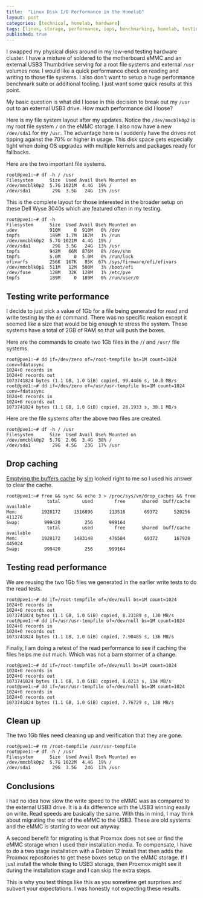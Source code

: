 ```yaml
---
title:  "Linux Disk I/O Performance in the Homelab"
layout: post
categories: [technical, homelab, hardware]
tags: [linux, storage, performance, iops, benchmarking, homelab, testing]
published: true
---
```


I swapped my physical disks around in my low-end testing hardware cluster. I have a mixture of soldered to the motherboard eMMC and an external USB3 Thumbdrive serving for a root file systems and external `/usr` volumes now. I would like a quick performance check on reading and writing to those file systems. I also don't want to setup a huge performance benchmark suite or additional tooling. I just want some quick results at this point.

My basic question is what did I loose in this decision to break out my `/usr` out to an external USB3 drive. How much performance did I loose?

<!-- excerpt-end -->

Here is my file system layout after my updates. Notice the `/dev/mmcblk0p2` is my root file system `/` on the eMMC storage. I also now have a new `/dev/sda1` for my `/usr`. The advantage here is I suddenly have the drives not tipping against the 70% or higher in usage. This disk space gets especially tight when doing OS upgrades with multiple kernels and packages ready for fallbacks.

Here are the two important file systems.

``` console
root@pve1:~# df -h / /usr
Filesystem      Size  Used Avail Use% Mounted on
/dev/mmcblk0p2  5.7G 1021M  4.4G  19% /
/dev/sda1        29G  3.5G   24G  13% /usr
```

This is the complete layout for those interested in the broader setup on these Dell Wyse 3040s which are featured often in my testing.

``` console
root@pve1:~# df -h
Filesystem      Size  Used Avail Use% Mounted on
udev            910M     0  910M   0% /dev
tmpfs           189M  1.7M  187M   1% /run
/dev/mmcblk0p2  5.7G 1021M  4.4G  19% /
/dev/sda1        29G  3.5G   24G  13% /usr
tmpfs           942M   66M  876M   8% /dev/shm
tmpfs           5.0M     0  5.0M   0% /run/lock
efivarfs        256K  167K   85K  67% /sys/firmware/efi/efivars
/dev/mmcblk0p1  511M   12M  500M   3% /boot/efi
/dev/fuse       128M   32K  128M   1% /etc/pve
tmpfs           189M     0  189M   0% /run/user/0
```

## Testing write performance

I decide to just pick a value of 1Gb for a file being generated for read and write testing by the `dd` command. There was no specific reason except it seemed like a size that would be big enough to stress the system. These systems have a total of 2GB of RAM so that will push the boxes.

Here are the commands to create two 1Gb files in the `/`/ and `/usr/` file systems.

``` console
root@pve1:~# dd if=/dev/zero of=/root-tempfile bs=1M count=1024 conv=fdatasync
1024+0 records in
1024+0 records out
1073741824 bytes (1.1 GB, 1.0 GiB) copied, 99.4486 s, 10.8 MB/s
root@pve1:~# dd if=/dev/zero of=/usr/usr-tempfile bs=1M count=1024 conv=fdatasync
1024+0 records in
1024+0 records out
1073741824 bytes (1.1 GB, 1.0 GiB) copied, 28.1933 s, 38.1 MB/s
```

Here are the file systems after the above two files are created.

``` console
root@pve1:~# df -h / /usr
Filesystem      Size  Used Avail Use% Mounted on
/dev/mmcblk0p2  5.7G  2.0G  3.4G  38% /
/dev/sda1        29G  4.5G   23G  17% /usr
```

## Drop caching

[Emptying the buffers cache](https://unix.stackexchange.com/a/87909) by [slm](https://unix.stackexchange.com/users/7453/slm) looked right to me so I used his answer to clear the cache.

``` console
root@pve1:~# free && sync && echo 3 > /proc/sys/vm/drop_caches && free
               total        used        free      shared  buff/cache   available
Mem:         1928172     1516896      113516       69372      520256      411276
Swap:         999420         256      999164
               total        used        free      shared  buff/cache   available
Mem:         1928172     1483148      476584       69372      167920      445024
Swap:         999420         256      999164
```

## Testing read performance

We are reusing the two 1Gb files we generated in the earlier write tests to do the read tests.

``` console
root@pve1:~# dd if=/root-tempfile of=/dev/null bs=1M count=1024
1024+0 records in
1024+0 records out
1073741824 bytes (1.1 GB, 1.0 GiB) copied, 8.23189 s, 130 MB/s
root@pve1:~# dd if=/usr/usr-tempfile of=/dev/null bs=1M count=1024
1024+0 records in
1024+0 records out
1073741824 bytes (1.1 GB, 1.0 GiB) copied, 7.90485 s, 136 MB/s
```

Finally, I am doing a retest of the read performance to see if caching the files helps me out much. Which was not a barn stormer of a change.

``` console
root@pve1:~# dd if=/root-tempfile of=/dev/null bs=1M count=1024
1024+0 records in
1024+0 records out
1073741824 bytes (1.1 GB, 1.0 GiB) copied, 8.0213 s, 134 MB/s
root@pve1:~# dd if=/usr/usr-tempfile of=/dev/null bs=1M count=1024
1024+0 records in
1024+0 records out
1073741824 bytes (1.1 GB, 1.0 GiB) copied, 7.76729 s, 138 MB/s
```

## Clean up

The two 1Gb files need cleaning up and verification that they are gone.

``` console
root@pve1:~# rm /root-tempfile /usr/usr-tempfile
root@pve1:~# df -h / /usr
Filesystem      Size  Used Avail Use% Mounted on
/dev/mmcblk0p2  5.7G 1022M  4.4G  19% /
/dev/sda1        29G  3.5G   24G  13% /usr
```

## Conclusions

I had no idea how slow the write speed to the eMMC was as compared to the external USB3 drive. It is a 4x difference with the USB3 winning easily on write. Read speeds are basically the same. With this in mind, I may think about migrating the rest of the eMMC to the USB3. These are old systems and the eMMC is starting to wear out anyway.

A second benefit for migrating is that Proxmox does not see or find the eMMC storage when I used their installation media. To compensate, I have to do a two stage installation with a Debian 12 install that then adds the Proxmox repositories to get these boxes setup on the eMMC storage. If I just install the whole thing to USB3 storage, then Proxmox might see it during the installation stage and I can skip the extra steps.

This is why you test things like this as you sometime get surprises and subvert your expectations. I was honestly not expecting these results.
